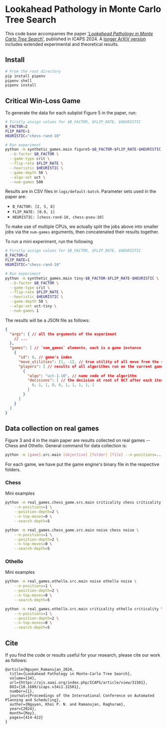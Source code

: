 # Lookahead Pathology in Monte Carlo Tree Search

This code base accompanies the paper ['_Lookahead Pathology in Monte Carlo Tree Search_'](https://ojs.aaai.org/index.php/ICAPS/article/view/31501), published in ICAPS 2024. A [longer ArXiV version](https://arxiv.org/abs/2212.05208) includes extended experimental and theoretical results.

## Install

```bash
# From the root directory
pip install pipenv
pipenv shell
pipenv install
```

## Critical Win-Loss Game

To generate the data for each subplot Figure 5 in the paper, run:
```bash
# Firstly assign values for $B_FACTOR, $FLIP_RATE, $HEURISTIC
B_FACTOR=2
FLIP_RATE=1
HEURISTIC="chess-rand-10"

# Run experiment
python -m synthetic_games.main figure5-$B_FACTOR-$FLIP_RATE-$HEURISTIC \
  --b-factor $B_FACTOR \
  --game-type crit \
  --flip-rate $FLIP_RATE \
  --heuristic $HEURISTIC \
  --game-depth 50 \
  --algo-set uct \
  --num-games 500
```

Results are in CSV files in `logs/default-batch`. Parameter sets used in the paper are:
- `B_FACTOR: [2, 5, 8]`
- `FLIP_RATE: [0.9, 1]`
- `HEURISTIC: [chess-rand-10, chess-pseu-10]`

To make use of multiple CPUs, we actually split the jobs above into smaller jobs via the `num-games` arguments, then concatenated their results together.

To run a mini experiment, run the following
```bash
# Firstly assign values for $B_FACTOR, $FLIP_RATE, $HEURISTIC
B_FACTOR=2
FLIP_RATE=1
HEURISTIC="chess-rand-10"

# Run experiment
python -m synthetic_games.main tiny-$B_FACTOR-$FLIP_RATE-$HEURISTIC \
  --b-factor $B_FACTOR \
  --game-type crit \
  --flip-rate $FLIP_RATE \
  --heuristic $HEURISTIC \
  --game-depth 50 \
  --algo-set uct-tiny \
  --num-games 1
```

The results will be a JSON file as follows:
```json
{
  "args": { // all the arguments of the experiment
    // ...
  },
  "games": [ // `num_games` elements, each is a game instance
    {
      "id": 0, // game's index
      "move_utilities": [1, -1], // true utility of all move from the root node, from 0 to B_FACTOR-1
      "players": [ // results of all algorithms run on the current game
        {
          "algo": "uct-1-10", // name code of the algorithm
          "decisions": [ // the decision at root of UCT after each iteration
            0, 1, 1, 0, 0, 1, 1, 1, 1, 1
          ]
        }
      ]
    }
  ]
}
```

## Data collection on real games

Figure 3 and 4 in the main paper are results collected on real games -- Chess and Othello. General command for data collection is:

```bash
python -m [game].src.main [objective] [folder] [file] --n-positions=... --position-depth=... --n-top-moves=... --search-depth
```

For each game, we have put the game engine's binary file in the respective folders.

### Chess

Mini examples

```bash
python -m real_games.chess_game.src.main criticality chess criticality \
    --n-positions=1 \
    --position-depth=2 \
    --n-top-moves=0 \
    --search-depth=5

python -m real_games.chess_game.src.main noise chess noise \
    --n-positions=1 \
    --position-depth=2 \
    --n-top-moves=0 \
    --search-depth=5
```

### Othello

Mini examples
```bash
python -m real_games.othello.src.main noise othello noise \
    --n-positions=1 \
    --position-depth=2 \
    --n-top-moves=0 \
    --search-depth=5

python -m real_games.othello.src.main criticality othello criticality \
    --n-positions=1 \
    --position-depth=2 \
    --n-top-moves=0 \
    --search-depth=5
```


## Cite

If you find the code or results useful for your research, please cite our work as follows:
```
@article{Nguyen_Ramanujan_2024, 
  title={Lookahead Pathology in Monte-Carlo Tree Search}, 
  volume={34}, 
  url={https://ojs.aaai.org/index.php/ICAPS/article/view/31501}, 
  DOI={10.1609/icaps.v34i1.31501}, 
  number={1}, 
  journal={Proceedings of the International Conference on Automated Planning and Scheduling}, 
  author={Nguyen, Khoi P. N. and Ramanujan, Raghuram}, 
  year={2024}, 
  month={May}, 
  pages={414-422}
}
```
